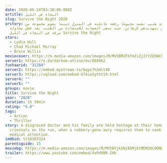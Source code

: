 ```yaml
---
date: 2020-05-24T03:38:00.000Z
artitle: النجاة في الليل
slug: Survive the Night 2020
arstory: يجد طبيب نفسه محبوسًا رفقة عائلته في المنزل حينما يقوم مجموعة من
  المجرمين بتهديدهم كرهائن، حيث تسعى العصابة للاستفادة من الطبيب بعد فشل محاولة
  سرقة في النجاة في الليل Survive the Night
stars:
  - Lydia Hull
  - Chad Michael Murray
  - Bruce Willis
moviecover: https://m.media-amazon.com/images/M/MV5BM2FkYmZiZjItY2Q5NC00MWVkLWI3NDItMzhiOTRkNDhhZDEyXkEyXkFqcGdeQXVyOTg4MDYyNw@@._V1_FMjpg_UX514_.jpg
server1: https://e.dardarkom.online/mv/884962
fushaarid: "31284"
server2: https://embed.mystream.to/6qys7h3mlt40
server3: https://uqload.com/embed-674ia3ytht19.html
server4: ""
server5: ""
groups: movie
title: Survive the Night
year: "2020"
duration: 1h 30min
rating: "6.0"
tags:
  - Action
  - Thriller
story: A disgraced doctor and his family are held hostage at their home by
  criminals on the run, when a robbery-gone-awry requires them to seek immediate
  medical attention.
imdbid: tt10303324
parentsguide: 15
moviebg: https://m.media-amazon.com/images/M/MV5BYjk5NjBhMjEtMDM2OC00NDZiLWI3NjUtMjI0MWU1MWM3YzhmXkEyXkFqcGdeQXVyNjg5NzEzNjM@._V1_.jpg
trailer: https://www.youtube.com/embed/4xPd90R-IHk
---
```

